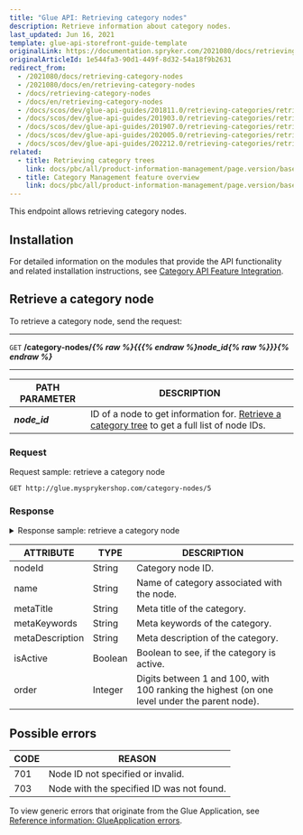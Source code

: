 ```yaml
---
title: "Glue API: Retrieving category nodes"
description: Retrieve information about category nodes.
last_updated: Jun 16, 2021
template: glue-api-storefront-guide-template
originalLink: https://documentation.spryker.com/2021080/docs/retrieving-category-nodes
originalArticleId: 1e544fa3-90d1-449f-8d32-54a18f9b2631
redirect_from:
  - /2021080/docs/retrieving-category-nodes
  - /2021080/docs/en/retrieving-category-nodes
  - /docs/retrieving-category-nodes
  - /docs/en/retrieving-category-nodes
  - /docs/scos/dev/glue-api-guides/201811.0/retrieving-categories/retrieving-category-nodes.html
  - /docs/scos/dev/glue-api-guides/201903.0/retrieving-categories/retrieving-category-nodes.html
  - /docs/scos/dev/glue-api-guides/201907.0/retrieving-categories/retrieving-category-nodes.html
  - /docs/scos/dev/glue-api-guides/202005.0/retrieving-categories/retrieving-category-nodes.html
  - /docs/scos/dev/glue-api-guides/202212.0/retrieving-categories/retrieving-category-nodes.html
related:
  - title: Retrieving category trees
    link: docs/pbc/all/product-information-management/page.version/base-shop/manage-using-glue-api/categories/glue-api-retrieve-category-trees.html
  - title: Category Management feature overview
    link: docs/pbc/all/product-information-management/page.version/base-shop/feature-overviews/category-management-feature-overview.html
---
```


This endpoint allows retrieving category nodes.

## Installation

For detailed information on the modules that provide the API functionality and related installation instructions, see [Category API Feature Integration](/docs/pbc/all/product-information-management/{{page.version}}/base-shop/install-and-upgrade/install-features/install-the-category-management-feature.html).

## Retrieve a category node

To retrieve a category node, send the request:

---
`GET` **/category-nodes/*{% raw %}{{{% endraw %}node_id{% raw %}}}{% endraw %}***

---

|PATH PARAMETER | DESCRIPTION |
|---|---|
| ***node_id*** | ID of a node to get information for. [Retrieve a category tree](/docs/pbc/all/product-information-management/{{page.version}}/base-shop/manage-using-glue-api/categories/glue-api-retrieve-category-trees.html#retrieve-a-category-tree) to get a full list of node IDs. |

### Request

Request sample: retrieve a category node

`GET http://glue.mysprykershop.com/category-nodes/5`

### Response

<details>
<summary markdown='span'>Response sample: retrieve a category node</summary>

```json
{
    "data": {
        "type": "category-nodes",
        "id": "5",
        "attributes": {
            "nodeId": 5,
            "name": "Computer",
            "metaTitle": "Computer",
            "metaKeywords": "Computer",
            "metaDescription": "Computer",
            "isActive": true,
            "order": 100,
            "url": "/en/computer",
            "children": [
                {
                    "nodeId": 6,
                    "name": "Notebooks",
                    "metaTitle": "Notebooks",
                    "metaKeywords": "Notebooks",
                    "metaDescription": "Notebooks",
                    "isActive": true,
                    "order": 100,
                    "url": "/en/computer/notebooks",
                    "children": [],
                    "parents": []
                },
                {
                    "nodeId": 7,
                    "name": "Pc's/Workstations",
                    "metaTitle": "Pc's/Workstations",
                    "metaKeywords": "Pc's/Workstations",
                    "metaDescription": "Pc's/Workstations",
                    "isActive": true,
                    "order": 90,
                    "url": "/en/computer/pc's/workstations",
                    "children": [],
                    "parents": []
                },
                {
                    "nodeId": 8,
                    "name": "Tablets",
                    "metaTitle": "Tablets",
                    "metaKeywords": "Tablets",
                    "metaDescription": "Tablets",
                    "isActive": true,
                    "order": 80,
                    "url": "/en/computer/tablets",
                    "children": [],
                    "parents": []
                }
            ],
            "parents": [
                {
                    "nodeId": 1,
                    "name": "Demoshop",
                    "metaTitle": "Demoshop",
                    "metaKeywords": "English version of Demoshop",
                    "metaDescription": "English version of Demoshop",
                    "isActive": true,
                    "order": null,
                    "url": "/en",
                    "children": [],
                    "parents": []
                }
            ]
        },
        "links": {
            "self": "http://glue.mysprykershop.com/category-nodes/5"
        }
    }
}
```
</details>

<a name="category-nodes-response-attributes"></a>

| ATTRIBUTE | TYPE | DESCRIPTION |
| --- | --- | --- |
| nodeId | String | Category node ID. |
| name | String | Name of category associated with the node. |
| metaTitle | String | Meta title of the category. |
| metaKeywords | String | Meta keywords of the category. |
| metaDescription | String | Meta description of the category. |
| isActive | Boolean | Boolean to see, if the category is active. |
| order | Integer | Digits between 1 and 100, with 100 ranking the highest (on one level under the parent node). |

## Possible errors

| CODE | REASON |
| --- | --- |
| 701 | Node ID not specified or invalid. |
| 703 | Node with the specified ID was not found. |

To view generic errors that originate from the Glue Application, see [Reference information: GlueApplication errors](/docs/scos/dev/glue-api-guides/{{page.version}}/reference-information-glueapplication-errors.html).
